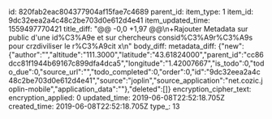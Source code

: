 id: 820fab2eac804377904af15fae7c4689
parent_id: 
item_type: 1
item_id: 9dc32eea2a4c48c2be703d0e612d4e41
item_updated_time: 1559497770421
title_diff: "@@ -0,0 +1,97 @@\n+Rajouter Metadata sur public d'une id%C3%A9e et sur chercheurs consid%C3%A9r%C3%A9s pour crzdiviliser le r%C3%A9cit x\n"
body_diff: 
metadata_diff: {"new":{"author":"","altitude":"111.3000","latitude":"43.61824000","parent_id":"cc86dcc81f1944b69167c899dfa4dca5","longitude":"1.42007667","is_todo":0,"todo_due":0,"source_url":"","todo_completed":0,"order":0,"id":"9dc32eea2a4c48c2be703d0e612d4e41","source":"joplin","source_application":"net.cozic.joplin-mobile","application_data":""},"deleted":[]}
encryption_cipher_text: 
encryption_applied: 0
updated_time: 2019-06-08T22:52:18.705Z
created_time: 2019-06-08T22:52:18.705Z
type_: 13